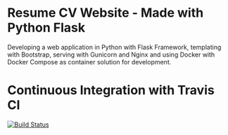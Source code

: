 # Resume CV Website - Made with Python Flask

Developing a web application in Python with Flask Framework, templating with Bootstrap, serving with Gunicorn and Nginx and using Docker with Docker Compose as container solution for development.

# Continuous Integration with Travis CI

[![Build Status](https://travis-ci.org/depontimatteo/resume_website_2020.svg?branch=master)](https://travis-ci.org/depontimatteo/resume_website_2020)